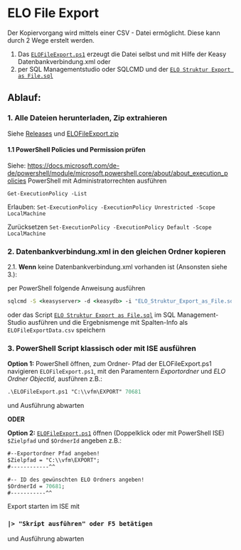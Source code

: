 # ELO File Export
Der Kopiervorgang wird mittels einer CSV - Datei ermöglicht.
Diese kann durch 2 Wege erstelt werden.
1. Das [`ELOFileExport.ps1`](ELOFileExport.ps1) erzeugt die Datei selbst und mit Hilfe der Keasy Datenbankverbindung.xml oder
2. per SQL Managementstudio oder SQLCMD und der [`ELO Struktur Export as File.sql`](ELO_Struktur_Export_as_File.sql)

## Ablauf:
### 1. Alle Dateien herunterladen, Zip extrahieren
Siehe [Releases](https://github.com/vfm/ELOFileExport/releases/)
und [ELOFileExport.zip](https://github.com/vfm/ELOFileExport/archive/refs/heads/master.zip)

#### 1.1 PowerShell Policies und Permission prüfen
Siehe: https://docs.microsoft.com/de-de/powershell/module/microsoft.powershell.core/about/about_execution_policies
PowerShell mit Administratorrechten ausführen

`Get-ExecutionPolicy -List`
  
Erlauben:
`Set-ExecutionPolicy -ExecutionPolicy Unrestricted -Scope LocalMachine`

Zurücksetzen
`Set-ExecutionPolicy -ExecutionPolicy Default -Scope LocalMachine`
  
### 2. Datenbankverbindung.xml in den gleichen Ordner kopieren
2.1. **Wenn** keine Datenbankverbindung.xml vorhanden ist (Ansonsten siehe 3.):

per PowerShell folgende Anweisung ausführen
```cmd
sqlcmd -S <keasyserver> -d <keasydb> -i "ELO_Struktur_Export_as_File.sql" -o "ELOFileExportData.csv" -h-1 -s";
```
oder das Script [`ELO Struktur Export as File.sql`](ELO_Struktur_Export_as_File.sql) im SQL Management-Studio ausführen und die Ergebnismenge mit Spalten-Info als `ELOFileExportData.csv` speichern

### 3. PowerShell Script klassisch oder mit ISE ausführen

  **Option 1:** PowerShell öffnen, zum Ordner- Pfad der ELOFileExport.ps1 navigieren
  `ELOFileExport.ps1`, mit den Paramentern _Exportordner_ und _ELO Ordner ObjectId_, ausführen 
  z.B.: 
  
  ```ps
  .\ELOFileExport.ps1 "C:\\vfm\EXPORT" 70681
  ```
  
  und Ausführung abwarten

**ODER**

  **Option 2:** [`ELOFileExport.ps1`](ELOFileExport.ps1) öffnen (Doppelklick oder mit PowerShell ISE)
    `$Zielpfad` und `$OrdnerId` angeben
    z.B.: 

```ps
#--Exportordner Pfad angeben!
$Zielpfad = "C:\\vfm\EXPORT";
#------------^^

#-- ID des gewünschten ELO Ordners angeben!
$OrdnerId = 70681;
#-----------^^
```
    
   Export starten im ISE mit   
    
### ```|> "Skript ausführen" oder F5 betätigen ``` 

und Ausführung abwarten   
